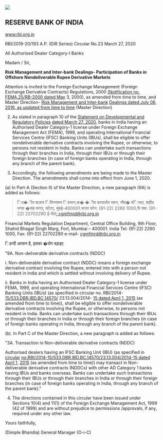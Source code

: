 ![](_page_0_Picture_0.jpeg)

## RESERVE BANK OF INDIA

www.rbi.org.in

RBI/2019-20/193 A.P. (DIR Series) Circular No.23 March 27, 2020

All Authorised Dealer Category-I Banks

Madam / Sir,

**Risk Management and Inter-bank Dealings- Participation of Banks in Offshore Nondeliverable Rupee Derivative Markets**

Attention is invited to the Foreign Exchange Management (Foreign Exchange Derivative Contracts) Regulations, 2000 [\(Notification no. FEMA.25/RB-2000 dated May](https://www.rbi.org.in/Scripts/BS_FemaNotifications.aspx?Id=179) 3, 2000), as amended from time to time, and Master Direction- [Risk Management and Inter-bank](https://www.rbi.org.in/Scripts/BS_ViewMasDirections.aspx?id=10485)  [Dealings dated July 06, 2016, as updated from time to time](https://www.rbi.org.in/Scripts/BS_ViewMasDirections.aspx?id=10485) (Master Direction)

2. As stated in paragraph 10 of the [Statement on Developmental and Regulatory Policies](https://www.rbi.org.in/Scripts/BS_PressReleaseDisplay.aspx?prid=49582)  [dated March 27, 2020,](https://www.rbi.org.in/Scripts/BS_PressReleaseDisplay.aspx?prid=49582) banks in India having an Authorised Dealer Category-1 license under Foreign Exchange Management Act (FEMA), 1999, and operating International Financial Services Centre (IFSC) Banking Units (IBUs), shall be eligible to offer nondeliverable derivative contracts involving the Rupee, or otherwise, to persons not resident in India. Banks can undertake such transactions through their branches in India, through their IBUs or through their foreign branches (in case of foreign banks operating in India, through any branch of the parent bank).

3. Accordingly, the following amendments are being made to the Master Direction. The amendments shall come into effect from June 1, 2020.

(a) In Part-A (Section II) of the Master Direction, a new paragraph (9A) is added as follows:

> िव�ीय बाज़ार िविनयमन िवभाग,क� �ीय कायार्लय भवन, नौव� मंिजल, शहीद भगत �संह मागर्, फोटर्, मुंबई–400001.भारत फोन: (91-22) 2260 1000,फै क्स: (91-22) 22702290 ई-मेल[: cgmfmrd@rbi.org.in](mailto:cgmfmrd@rbi.org.in)

Financial Markets Regulation Department, Central Office Building, 9th Floor, Shahid Bhagat Singh Marg, Fort, Mumbai – 400001. India Tel: (91-22) 2260 1000, Fax: (91-22) 22702290 e-mail- [cgmfmrd@rbi.org.in](mailto:cgmfmrd@rbi.org.in)

िहन्दी आसान है, इसका �योग बढ़ाइए

"9A. Non-deliverable derivative contracts (NDDC)

i. Non-deliverable derivative contract (NDDC) means a foreign exchange derivative contract involving the Rupee, entered into with a person not resident in India and which is settled without involving delivery of Rupee.

ii. Banks in India having an Authorised Dealer Category-1 license under FEMA, 1999, and operating International Financial Services Centre (IFSC) Banking Units (IBUs) (as specified in circular no. RBI/2014- [15/533.DBR.IBD.BC.14570/](https://www.rbi.org.in/Scripts/NotificationUser.aspx?Id=9636&Mode=0) 23.13.004/2014- [15 dated April 1, 2015](https://www.rbi.org.in/Scripts/NotificationUser.aspx?Id=9636&Mode=0) (as amended from time to time)), shall be eligible to offer nondeliverable derivative contracts involving the Rupee, or otherwise, to persons not resident in India. Banks can undertake such transactions through their IBUs or through their branches in India or through their foreign branches (in case of foreign banks operating in India, through any branch of the parent bank).

(b). In Part C of the Master Direction, a new paragraph is added as follows:

"3A. Transaction in Non-deliverable derivative contracts (NDDC)

Authorised dealers having an IFSC Banking Unit (IBU) (as specified in [circular](https://www.rbi.org.in/Scripts/NotificationUser.aspx?Id=9636&Mode=0)  [no.RBI/2014-15/533.DBR.IBD.BC.14570/23.13.004/2014-15 dated April 1,](https://www.rbi.org.in/Scripts/NotificationUser.aspx?Id=9636&Mode=0)  [2015](https://www.rbi.org.in/Scripts/NotificationUser.aspx?Id=9636&Mode=0) (as amended from time to time)) may transact in Non-deliverable derivative contracts (NDDCs) with other AD Category 1 banks having IBUs and banks overseas. Banks can undertake such transactions through their IBUs or through their branches in India or through their foreign branches (in case of foreign banks operating in India, through any branch of the parent bank)."

4. The directions contained in this circular have been issued under Sections 10(4) and 11(1) of the Foreign Exchange Management Act, 1999 (42 of 1999) and are without prejudice to permissions /approvals, if any, required under any other law.

Yours faithfully,

(Dimple Bhandia) General Manager (O-i-C)